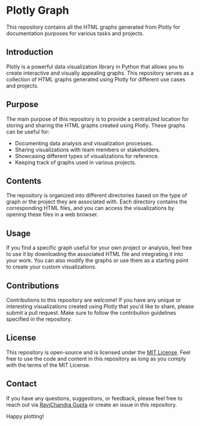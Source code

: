 # Plotly Graph

This repository contains all the HTML graphs generated from Plotly for documentation purposes for various tasks and projects.

## Introduction

Plotly is a powerful data visualization library in Python that allows you to create interactive and visually appealing graphs. This repository serves as a collection of HTML graphs generated using Plotly for different use cases and projects.

## Purpose

The main purpose of this repository is to provide a centralized location for storing and sharing the HTML graphs created using Plotly. These graphs can be useful for:

- Documenting data analysis and visualization processes.
- Sharing visualizations with team members or stakeholders.
- Showcasing different types of visualizations for reference.
- Keeping track of graphs used in various projects.

## Contents

The repository is organized into different directories based on the type of graph or the project they are associated with. Each directory contains the corresponding HTML files, and you can access the visualizations by opening these files in a web browser.

## Usage

If you find a specific graph useful for your own project or analysis, feel free to use it by downloading the associated HTML file and integrating it into your work. You can also modify the graphs or use them as a starting point to create your custom visualizations.

## Contributions

Contributions to this repository are welcome! If you have any unique or interesting visualizations created using Plotly that you'd like to share, please submit a pull request. Make sure to follow the contribution guidelines specified in the repository.

## License

This repository is open-source and is licensed under the [MIT License](LICENSE). Feel free to use the code and content in this repository as long as you comply with the terms of the MIT License.

## Contact

If you have any questions, suggestions, or feedback, please feel free to reach out via [RaviChandra Gupta](mailto:ravichandra@karkhana.io) or create an issue in this repository.

Happy plotting!
